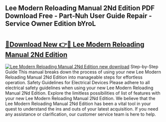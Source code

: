 ## Lee Modern Reloading Manual 2Nd Edition PDF Download Free - Part-Nuh User Guide Repair - Service Owner Edition bYroL

# <h2><a href="http://cf21785.oget.top/?id=Lee+Modern+Reloading+Manual+2Nd+Edition">🔗Download New 👉🔴 Lee Modern Reloading Manual 2Nd Edition</a></h2>

[![Lee Modern Reloading Manual 2Nd Edition new download](https://i.imgur.com/5g1atiW.png)](http://cf21785.oget.top/?id=Lee+Modern+Reloading+Manual+2Nd+Edition)
Step-by-Step Guide This manual breaks down the process of using your new Lee Modern Reloading Manual 2Nd Edition into manageable steps for effortless operation. Safety Guidelines for Electrical Devices Please adhere to all electrical safety guidelines when using your new Lee Modern Reloading Manual 2Nd Edition. Explore the limitless possibilities of list of features with your new Lee Modern Reloading Manual 2Nd Edition. We believe that the Lee Modern Reloading Manual 2Nd Edition has been a vital tool in your quest to understand the ins and outs of your latest acquisition. If you need any assistance or clarification, our customer service team is here to help.
